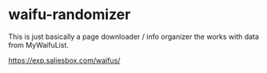 # waifu-randomizer

This is just basically a page downloader / info organizer the works with data from MyWaifuList.

https://exp.saliesbox.com/waifus/
